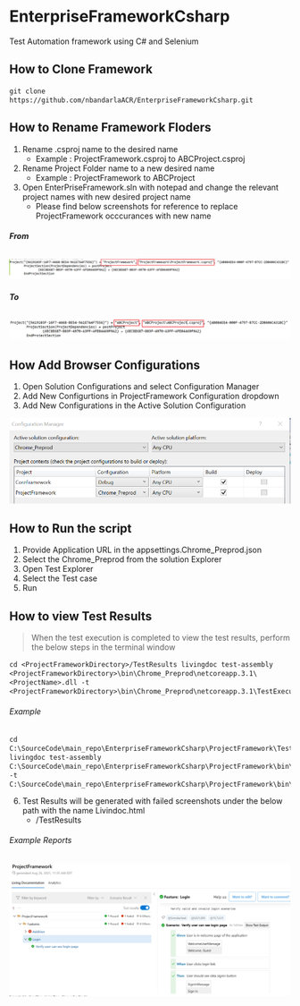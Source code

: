 # **EnterpriseFrameworkCsharp**
Test Automation framework using C# and Selenium

## **How to Clone Framework**

```
git clone https://github.com/nbandarlaACR/EnterpriseFrameworkCsharp.git
```
## **How to Rename Framework Floders**
1. Rename .csproj name to the desired name 
   - Example : ProjectFramework.csproj to ABCProject.csproj
2. Rename Project Folder name to a new desired name
   - Example : ProjectFramework to ABCProject
3. Open EnterPriseFramework.sln with notepad and change the relevant project names with new desired project name
   - Please find below screenshots for reference to  replace ProjectFramework occcurances with new name

###### **From**
![This is an image](/images/old_proj_name.png)

###### **To**
![This is an image](/images/new_proj_name.png)

## **How Add Browser Configurations**
1. Open Solution Configurations and select Configuration Manager
2. Add New Configurtions in ProjectFramework Configuration dropdown
3. Add New Configurations in the Active Solution Configuration

![This is an image](/images/configurations.png)

## **How to Run the script**
1. Provide Application URL in the appsettings.Chrome_Preprod.json
2. Select the Chrome_Preprod from the solution Explorer
3. Open Test Explorer
4. Select the Test case
5. Run

## **How to view Test Results**
> When the test execution is completed to view the test results, perform the below steps in the terminal window

```
cd <ProjectFrameworkDirectory>/TestResults livingdoc test-assembly <ProjectFrameworkDirectory>\bin\Chrome_Preprod\netcoreapp.3.1\<ProjectName>.dll -t <ProjectFrameworkDirectory>\bin\Chrome_Preprod\netcoreapp.3.1\TestExecution.json
```

###### Example
```
cd C:\SourceCode\main_repo\EnterpriseFrameworkCsharp\ProjectFramework\TestResults livingdoc test-assembly C:\SourceCode\main_repo\EnterpriseFrameworkCsharp\ProjectFramework\bin\Chrome_Preprod\netcoreapp3.1\ProjectFramework.dll -t C:\SourceCode\main_repo\EnterpriseFrameworkCsharp\ProjectFramework\bin\Chrome_Preprod\netcoreapp3.1\TestExecution.json
```
6. Test Results will be generated with failed screenshots under the below path with the name Livindoc.html
   - <ProjectFrameworkDirectory>/TestResults

###### Example Reports
![Example Reports](/images/example-reports.png)